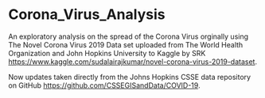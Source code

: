 # Corona_Virus_Analysis
An exploratory analysis on the spread of the Corona Virus orginally using The Novel Corona Virus 2019 Data set uploaded from The World Health Organization and John Hopkins University to Kaggle by SRK https://www.kaggle.com/sudalairajkumar/novel-corona-virus-2019-dataset.

Now updates taken directly from the Johns Hopkins CSSE data repository on GitHub https://github.com/CSSEGISandData/COVID-19.
